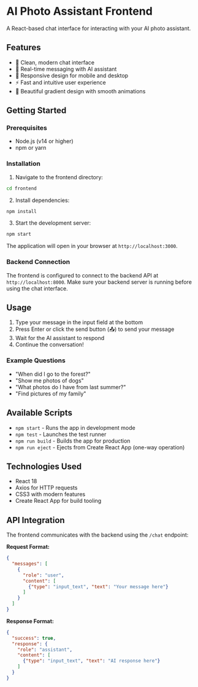 # AI Photo Assistant Frontend

A React-based chat interface for interacting with your AI photo assistant.

## Features

- 💬 Clean, modern chat interface
- 🤖 Real-time messaging with AI assistant
- 📱 Responsive design for mobile and desktop
- ⚡ Fast and intuitive user experience
- 🎨 Beautiful gradient design with smooth animations

## Getting Started

### Prerequisites

- Node.js (v14 or higher)
- npm or yarn

### Installation

1. Navigate to the frontend directory:
```bash
cd frontend
```

2. Install dependencies:
```bash
npm install
```

3. Start the development server:
```bash
npm start
```

The application will open in your browser at `http://localhost:3000`.

### Backend Connection

The frontend is configured to connect to the backend API at `http://localhost:8000`. Make sure your backend server is running before using the chat interface.

## Usage

1. Type your message in the input field at the bottom
2. Press Enter or click the send button (📤) to send your message
3. Wait for the AI assistant to respond
4. Continue the conversation!

### Example Questions

- "When did I go to the forest?"
- "Show me photos of dogs"
- "What photos do I have from last summer?"
- "Find pictures of my family"

## Available Scripts

- `npm start` - Runs the app in development mode
- `npm test` - Launches the test runner
- `npm run build` - Builds the app for production
- `npm run eject` - Ejects from Create React App (one-way operation)

## Technologies Used

- React 18
- Axios for HTTP requests
- CSS3 with modern features
- Create React App for build tooling

## API Integration

The frontend communicates with the backend using the `/chat` endpoint:

**Request Format:**
```json
{
  "messages": [
    {
      "role": "user",
      "content": [
        {"type": "input_text", "text": "Your message here"}
      ]
    }
  ]
}
```

**Response Format:**
```json
{
  "success": true,
  "response": {
    "role": "assistant",
    "content": [
      {"type": "input_text", "text": "AI response here"}
    ]
  }
}
```
